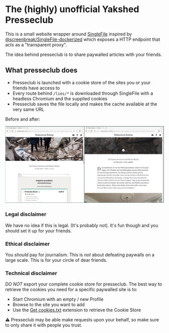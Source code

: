 # The (highly) unofficial Yakshed Presseclub

This is a small website wrapper around [SingleFile](https://github.com/gildas-lormeau/SingleFile) inspired by [@screenbreak/SingleFile-dockerized](https://github.com/screenbreak/SingleFile-dockerized) which exposes a HTTP endpoint that acts as a "transparent proxy".

The idea behind presseclub is to share paywalled articles with your friends.

## What presseclub does

- Presseclub is launched with a cookie store of the sites you or your friends have access to
- Every route behind `/lies/*` is downloaded through SingleFile with a headless Chromium and the supplied cookies
- Presseclub saves the file locally and makes the cache available at the very same URL

Before and after:

![Screenshot of a page before and after it went through presseclub](doc/screenshot.jpg)

### Legal disclaimer

We have no idea if this is legal. (It's probably not).
It's fun though and you should set it up for your friends.

### Ethical disclaimer

You *should* pay for journalism. This is *not* about defeating paywalls on a large scale.
This is for your circle of dear friends.

### Technical disclaimer

*DO NOT* export your complete cookie store for presseclub. The best way to retrieve the cookies you need for a specific paywalled site is to:

- Start Chromium with an empty / new Profile
- Browse to the site you want to add
- Use the [Get cookies.txt](https://chrome.google.com/webstore/detail/get-cookiestxt/bgaddhkoddajcdgocldbbfleckgcbcid?hl=en) extension to retrieve the Cookie Store


⚠️ Presseclub may be able make requests upon your behalf, so make sure to only share it with people you trust.
